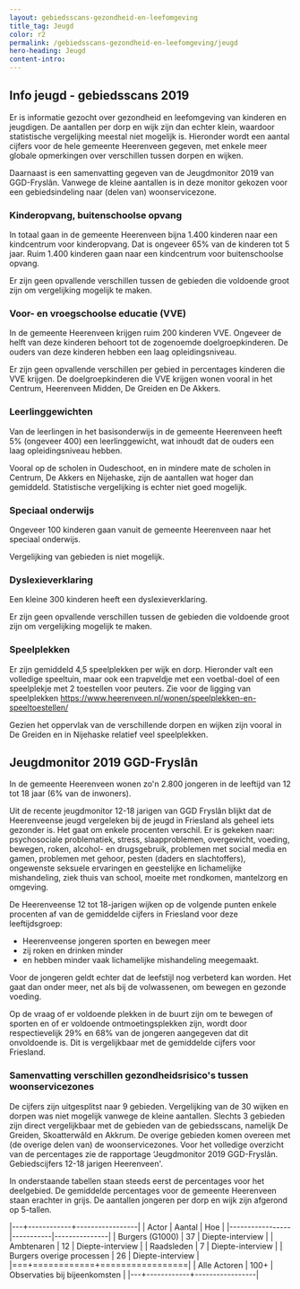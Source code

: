 ```yaml
---
layout: gebiedsscans-gezondheid-en-leefomgeving
title_tag: Jeugd
color: r2
permalink: /gebiedsscans-gezondheid-en-leefomgeving/jeugd
hero-heading: Jeugd
content-intro:
---
```

## Info jeugd - gebiedsscans 2019

Er is informatie gezocht over gezondheid en leefomgeving van kinderen en jeugdigen. De aantallen per dorp en wijk zijn dan echter klein, waardoor statistische vergelijking meestal niet mogelijk is. Hieronder wordt een aantal cijfers voor de hele gemeente Heerenveen gegeven, met enkele meer globale opmerkingen over verschillen tussen dorpen en wijken.

Daarnaast is een samenvatting gegeven van de Jeugdmonitor 2019 van GGD-Fryslân. Vanwege de kleine aantallen is in deze monitor gekozen voor een gebiedsindeling naar (delen van) woonservicezone.

### Kinderopvang, buitenschoolse opvang

In totaal gaan in de gemeente Heerenveen bijna 1.400 kinderen naar een kindcentrum voor kinderopvang. Dat is ongeveer 65% van de kinderen tot 5 jaar. Ruim 1.400 kinderen gaan naar een kindcentrum voor buitenschoolse opvang.

Er zijn geen opvallende verschillen tussen de gebieden die voldoende groot zijn om vergelijking mogelijk te maken.

### Voor- en vroegschoolse educatie (VVE)

In de gemeente Heerenveen krijgen ruim 200 kinderen VVE. Ongeveer de helft van deze kinderen behoort tot de zogenoemde doelgroepkinderen. De ouders van deze kinderen hebben een laag opleidingsniveau.

Er zijn geen opvallende verschillen per gebied in percentages kinderen die VVE krijgen. De doelgroepkinderen die VVE krijgen wonen vooral in het Centrum, Heerenveen Midden, De Greiden en De Akkers.

### Leerlinggewichten

Van de leerlingen in het basisonderwijs in de gemeente Heerenveen heeft 5% (ongeveer 400) een leerlinggewicht, wat inhoudt dat de ouders een laag opleidingsniveau hebben.

Vooral op de scholen in Oudeschoot, en in mindere mate de scholen in Centrum, De Akkers en Nijehaske, zijn de aantallen wat hoger dan gemiddeld. Statistische vergelijking is echter niet goed mogelijk.

### Speciaal onderwijs

Ongeveer 100 kinderen gaan vanuit de gemeente Heerenveen naar het speciaal onderwijs.

Vergelijking van gebieden is niet mogelijk.

### Dyslexieverklaring

Een kleine 300 kinderen heeft een dyslexieverklaring.

Er zijn geen opvallende verschillen tussen de gebieden die voldoende groot zijn om vergelijking mogelijk te maken.

### Speelplekken

Er zijn gemiddeld 4,5 speelplekken per wijk en dorp. Hieronder valt een volledige speeltuin, maar ook een trapveldje met een voetbal-doel of een speelplekje met 2 toestellen voor peuters. Zie voor de ligging van speelplekken https://www.heerenveen.nl/wonen/speelplekken-en-speeltoestellen/

Gezien het oppervlak van de verschillende dorpen en wijken zijn vooral in De Greiden en in Nijehaske relatief veel speelplekken.

## Jeugdmonitor 2019 GGD-Fryslân

In de gemeente Heerenveen wonen zo'n  2.800 jongeren in de leeftijd van 12 tot 18 jaar (6% van de inwoners).

Uit de recente jeugdmonitor 12-18 jarigen van GGD Fryslân blijkt dat de Heerenveense jeugd vergeleken bij de jeugd in Friesland als geheel iets gezonder is. Het gaat om enkele procenten verschil. Er is gekeken naar: psychosociale problematiek, stress, slaapproblemen, overgewicht, voeding, bewegen, roken, alcohol- en drugsgebruik, problemen met social media en gamen, problemen met gehoor, pesten (daders en slachtoffers), ongewenste seksuele ervaringen en geestelijke en lichamelijke mishandeling, ziek thuis van school, moeite met rondkomen, mantelzorg en omgeving.

De Heerenveense 12 tot 18-jarigen wijken op de volgende punten enkele procenten af van de gemiddelde cijfers in Friesland voor deze leeftijdsgroep:
-  Heerenveense jongeren sporten en bewegen meer
-  zij roken en drinken minder
-  en hebben minder vaak lichamelijke mishandeling meegemaakt.

Voor de jongeren geldt echter dat de leefstijl nog verbeterd kan worden. Het gaat dan onder meer, net als bij de volwassenen, om bewegen en gezonde voeding.

Op de vraag of er voldoende plekken in de buurt zijn om te bewegen of sporten en of er voldoende ontmoetingsplekken zijn, wordt door respectievelijk 29% en 68% van de jongeren aangegeven dat dit onvoldoende is. Dit is vergelijkbaar met de gemiddelde cijfers voor Friesland.

### Samenvatting verschillen gezondheidsrisico's tussen woonservicezones

De cijfers zijn uitgesplitst naar 9 gebieden. Vergelijking van de 30 wijken en dorpen was niet mogelijk vanwege de kleine aantallen.  Slechts 3 gebieden zijn direct vergelijkbaar met de gebieden van de gebiedsscans, namelijk De Greiden, Skoatterwâld en Akkrum. De overige gebieden komen overeen met (de overige delen van) de woonservicezones. Voor het volledige overzicht van de percentages zie de rapportage ‘Jeugdmonitor 2019 GGD-Fryslân. Gebiedscijfers 12-18 jarigen Heerenveen'.

In onderstaande tabellen staan steeds eerst de percentages voor het deelgebied. De gemiddelde percentages voor de gemeente Heerenveen staan erachter in grijs. De aantallen jongeren per dorp en wijk zijn afgerond op 5-tallen.






|---+------------+-----------------|
|  Actor  | Aantal | Hoe  |
|-----------------|-----------|---------------|
| Burgers (G1000) | 37 | Diepte-interview |
| Ambtenaren | 12 | Diepte-interview |
| Raadsleden | 7 | Diepte-interview |
| Burgers overige processen | 26 | Diepte-interview |
|===+============+=================|
| Alle Actoren  | 100+     | Observaties bij bijeenkomsten    |
|---+------------+-----------------|
